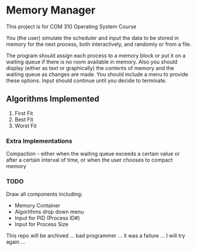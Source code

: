 Memory Manager
==============

This project is for COM 310 Operating System Course

You (the user) simulate the scheduler and input the data to be 
stored in memory for the next process, both interactively, and randomly or from a file.

The program should assign each process to a memory block or put it on a 
waiting queue if there is no room available in memory. Also you should display 
(either as text or graphically) the contents of memory and the waiting queue as 
changes are made. You should include a menu to provide these options. Input 
should continue until you decide to terminate.

## Algorithms Implemented
1. First Fit
2. Best Fit
3. Worst Fit

### Extra Implementations
Compaction - either when the waiting 
queue exceeds a certain value or after a certain interval of time, or when the user 
chooses to compact memory 

### TODO
Draw all components including:
* Memory Container
* Algorithms drop down menu
* Input for PID (Process ID#)
* Input for Process Size

This repo will be archived ... bad programmer ... it was a failure ... I will try again ...
